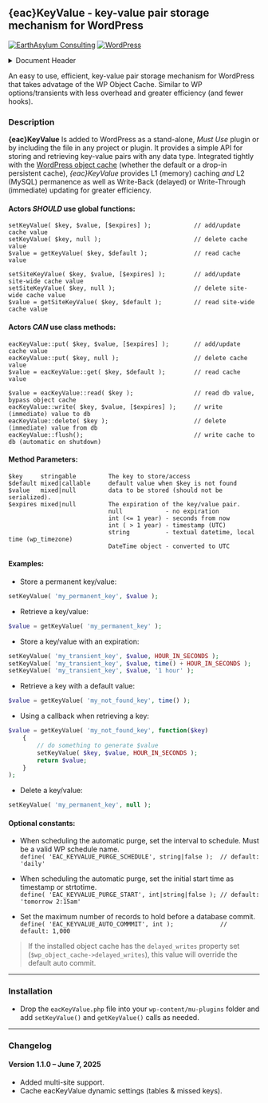 ## {eac}KeyValue - key-value pair storage mechanism for WordPress
[![EarthAsylum Consulting](https://img.shields.io/badge/EarthAsylum-Consulting-0?&labelColor=6e9882&color=707070)](https://earthasylum.com/)
[![WordPress](https://img.shields.io/badge/WordPress-Plugins-grey?logo=wordpress&labelColor=blue)](https://wordpress.org/plugins/search/EarthAsylum/)


<details><summary>Document Header</summary>

Plugin URI:             https://github.com/EarthAsylum/eacKeyValue  
Author:                 [EarthAsylum Consulting](https://www.earthasylum.com)  
Stable tag:             1.1.0  
Last Updated:           07-Jun-2025  
Requires at least:      5.8  
Tested up to:           6.8  
Requires PHP:           8.1  
Contributors:           [earthasylum](https://github.com/earthasylum),[kevinburkholder](https://profiles.wordpress.org/kevinburkholder)  
License:                GPLv3 or later  
License URI:            https://www.gnu.org/licenses/gpl.html  
GitHub URI:             https://github.com/EarthAsylum/eacKeyValue  

</details>

An easy to use, efficient, key-value pair storage mechanism for WordPress that takes advatage of the WP Object Cache.
Similar to WP options/transients with less overhead and greater efficiency (and fewer hooks).

### Description

**{eac}KeyValue** Is added to WordPress as a stand-alone, *Must Use* plugin or by including the file in any project or plugin. It provides a simple API for storing and retrieving key-value pairs with any data type. Integrated tightly with the [WordPress object cache](https://developer.wordpress.org/reference/classes/wp_object_cache/) (whether the default or a drop-in persistent cache), _{eac}KeyValue_ provides L1 (memory) caching _and_ L2 (MySQL) permanence as well as Write-Back (delayed) or Write-Through (immediate) updating for greater efficiency.

#### Actors *SHOULD* use global functions:

    setKeyValue( $key, $value, [$expires] );            // add/update cache value
    setKeyValue( $key, null );                          // delete cache value
    $value = getKeyValue( $key, $default );             // read cache value

    setSiteKeyValue( $key, $value, [$expires] );        // add/update site-wide cache value
    setSiteKeyValue( $key, null );                      // delete site-wide cache value
    $value = getSiteKeyValue( $key, $default );         // read site-wide cache value

#### Actors *CAN* use class methods:

    eacKeyValue::put( $key, $value, [$expires] );       // add/update cache value
    eacKeyValue::put( $key, null );                     // delete cache value
    $value = eacKeyValue::get( $key, $default );        // read cache value

    $value = eacKeyValue::read( $key );                 // read db value, bypass object cache
    eacKeyValue::write( $key, $value, [$expires] );     // write (immediate) value to db
    eacKeyValue::delete( $key );                        // delete (immediate) value from db
    eacKeyValue::flush();                               // write cache to db (automatic on shutdown)

#### Method Parameters:

    $key     stringable         The key to store/access
    $default mixed|callable     default value when $key is not found
    $value   mixed|null         data to be stored (should not be serialized).
    $expires mixed|null         The expiration of the key/value pair.
                                null            - no expiration
                                int (<= 1 year) - seconds from now
                                int ( > 1 year) - timestamp (UTC)
                                string          - textual datetime, local time (wp_timezone)
                                DateTime object - converted to UTC

#### Examples:

+   Store a permanent key/value:
```php
setKeyValue( 'my_permanent_key', $value );
```

+   Retrieve a key/value:
```php
$value = getKeyValue( 'my_permanent_key' );
```

+   Store a key/value with an expiration:
```php
setKeyValue( 'my_transient_key', $value, HOUR_IN_SECONDS );
setKeyValue( 'my_transient_key', $value, time() + HOUR_IN_SECONDS );
setKeyValue( 'my_transient_key', $value, '1 hour' );
```

+   Retrieve a key with a default value:
```php
$value = getKeyValue( 'my_not_found_key', time() );
```

+   Using a callback when retrieving a key:
```php
$value = getKeyValue( 'my_not_found_key', function($key)
    {
        // do something to generate $value
        setKeyValue( $key, $value, HOUR_IN_SECONDS );
        return $value;
    }
);
```

+   Delete a key/value:
```php
setKeyValue( 'my_permanent_key', null );
```

#### Optional constants:

+   When scheduling the automatic purge, set the interval to schedule. Must be a valid WP schedule name.  
`define( 'EAC_KEYVALUE_PURGE_SCHEDULE', string|false );  // default: 'daily'`  

+   When scheduling the automatic purge, set the initial start time as timestamp or strtotime.  
`define( 'EAC_KEYVALUE_PURGE_START', int|string|false ); // default: 'tomorrow 2:15am'`  

+   Set the maximum number of records to hold before a database commit.  
`define( 'EAC_KEYVALUE_AUTO_COMMMIT', int );             //  default: 1,000`  

>   If the installed object cache has the `delayed_writes` property set (`$wp_object_cache->delayed_writes`), this value will override the default auto commit.

- - -

### Installation

+   Drop the `eacKeyValue.php` file into your `wp-content/mu-plugins` folder and add `setKeyValue()` and `getKeyValue()` calls as needed.

- - -

### Changelog

#### Version 1.1.0 – June 7, 2025

+   Added multi-site support.
+   Cache eacKeyValue dynamic settings (tables & missed keys).
